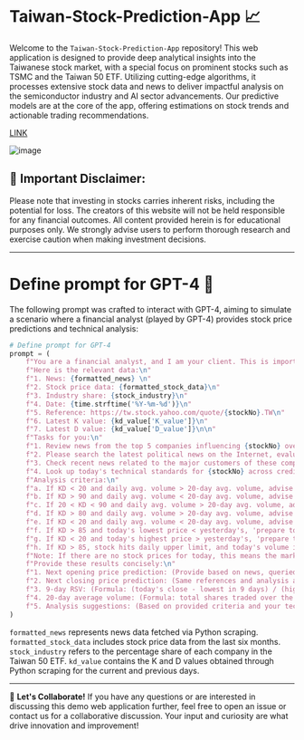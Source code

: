 # Taiwan-Stock-Prediction-App 📈

Welcome to the `Taiwan-Stock-Prediction-App` repository! This web application is designed to provide deep analytical insights into the Taiwanese stock market, with a special focus on prominent stocks such as TSMC and the Taiwan 50 ETF. Utilizing cutting-edge algorithms, it processes extensive stock data and news to deliver impactful analysis on the semiconductor industry and AI sector advancements. Our predictive models are at the core of the app, offering estimations on stock trends and actionable trading recommendations.

[LINK](https://jackyleedesign.github.io/chatGPT4o-taiwan-stocks-prediction/)

![image](https://raw.githubusercontent.com/JackyLeeDesign/chatGPT4o-taiwan-stocks-prediction/main/demo.png)

## 🚨 Important Disclaimer:
Please note that investing in stocks carries inherent risks, including the potential for loss. The creators of this website will not be held responsible for any financial outcomes. All content provided herein is for educational purposes only. We strongly advise users to perform thorough research and exercise caution when making investment decisions.

---

# Define prompt for GPT-4 🤖
The following prompt was crafted to interact with GPT-4, aiming to simulate a scenario where a financial analyst (played by GPT-4) provides stock price predictions and technical analysis:

```python
# Define prompt for GPT-4
prompt = (
    f"You are a financial analyst, and I am your client. This is important to me. Predicting failure will result in a loss of my trust. Your job is to provide me with insightful stock predictions and analysis.\n\n"
    f"Here is the relevant data:\n"
    f"1. News: {formatted_news} \n"
    f"2. Stock price data: {formatted_stock_data}\n"
    f"3. Industry share: {stock_industry}\n"
    f"4. Date: {time.strftime('%Y-%m-%d')}\n"
    f"5. Reference: https://tw.stock.yahoo.com/quote/{stockNo}.TW\n"
    f"6. Latest K value: {kd_value['K_value']}\n"
    f"7. Latest D value: {kd_value['D_value']}\n\n"
    f"Tasks for you:\n"
    f"1. Review news from the top 5 companies influencing {stockNo} over the past 2 days across credible sources online.\n"
    f"2. Please search the latest political news on the Internet, evaluate the stock price, and include it in the analysis.\n"
    f"3. Check recent news related to the major customers of these companies across credible sources online.\n"
    f"4. Look up today's technical standards for {stockNo} across credible sources online.\n\n"
    f"Analysis criteria:\n"
    f"a. If KD < 20 and daily avg. volume > 20-day avg. volume, advise me to 'prepare to buy'.\n"
    f"b. If KD > 90 and daily avg. volume < 20-day avg. volume, advise me to 'prepare to sell'.\n"
    f"c. If 20 < KD < 90 and daily avg. volume > 20-day avg. volume, advise 'continue to observe'.\n"
    f"d. If KD > 80 and daily avg. volume > 20-day avg. volume, advise 'high-end oscillation'.\n"
    f"e. If KD < 20 and daily avg. volume < 20-day avg. volume, advise 'low-end oscillation'.\n"
    f"f. If KD > 85 and today's lowest price < yesterday's, 'prepare to sell'. If the same for prior day, 'sell half'.\n"
    f"g. If KD < 20 and today's highest price > yesterday's, 'prepare to buy'. If the same for prior day, 'buy in'.\n"
    f"h. If KD > 85, stock hits daily upper limit, and today's volume is 3x the 20-day avg., 'sell half'.\n\n"
    f"Note: If there are no stock prices for today, this means the market has not opened yet. In that case, use the date of the latest stock price data as today's date.\n\n"
    f"Provide these results concisely:\n"
    f"1. Next opening price prediction: (Provide based on news, queried info, historical market data, and professional tech analysis) e.g., 1xx.x (TWD)\n"     
    f"2. Next closing price prediction: (Same references and analysis as opening price) e.g., 1xx.x (TWD)\n"
    f"3. 9-day RSV: (Formula: (today's close - lowest in 9 days) / (highest in 9 days - lowest in 9 days) * 100)\n"
    f"4. 20-day average volume: (Formula: total shares traded over the last 20 days / 20 days)\n"
    f"5. Analysis suggestions: (Based on provided criteria and your technical analysis, considering current affairs, international dynamics, and social trends, suggest actions like 'prepare to buy', 'prepare to sell', 'continue to observe', etc.)\n"
)
```

`formatted_news` represents news data fetched via Python scraping.
`formatted_stock_data` includes stock price data from the last six months.
`stock_industry` refers to the percentage share of each company in the Taiwan 50 ETF.
`kd_value` contains the K and D values obtained through Python scraping for the current and previous days.

---

🤝 **Let's Collaborate!**
If you have any questions or are interested in discussing this demo web application further, feel free to open an issue or contact us for a collaborative discussion. Your input and curiosity are what drive innovation and improvement!